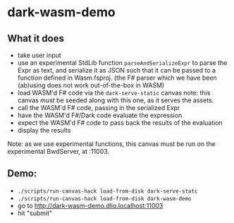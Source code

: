# dark-wasm-demo

## What it does
- take user input
- use an experimental StdLib function `parseAndSerializeExpr` to parse the Expr as text,
  and serialize it as JSON such that it can be passed to a function defined in Wasm.fsproj.
  (the F# parser which we have been (ab)using does not work out-of-the-box in WASM)
- load WASM'd F# code via the `dark-serve-static` canvas
  note: this canvas _must_ be seeded along with this one, as it serves the assets.
- call the WASM'd F# code, passing in the serialized Expr
- have the WASM'd F#/Dark code evaluate the expression
- expect the WASM'd F# code to pass back the results of the evaluation
- display the results

Note: as we use experimental functions, this canvas must be run on the experimental BwdServer, at :11003.

## Demo:
- `./scripts/run-canvas-hack load-from-disk dark-serve-statc`
- `./scripts/run-canvas-hack load-from-disk dark-wasm-demo`
- go to http://dark-wasm-demo.dlio.localhost:11003
- hit "submit"